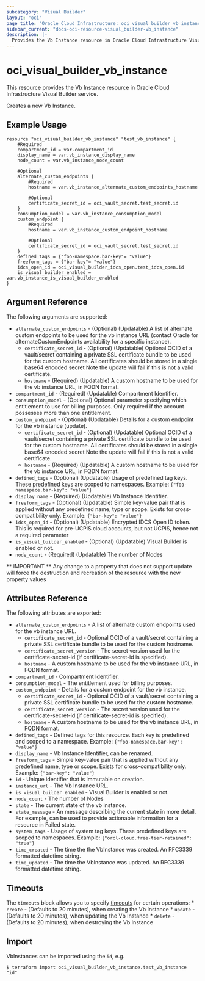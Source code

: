 ```yaml
---
subcategory: "Visual Builder"
layout: "oci"
page_title: "Oracle Cloud Infrastructure: oci_visual_builder_vb_instance"
sidebar_current: "docs-oci-resource-visual_builder-vb_instance"
description: |-
  Provides the Vb Instance resource in Oracle Cloud Infrastructure Visual Builder service
---
```


# oci_visual_builder_vb_instance
This resource provides the Vb Instance resource in Oracle Cloud Infrastructure Visual Builder service.

Creates a new Vb Instance.


## Example Usage

```hcl
resource "oci_visual_builder_vb_instance" "test_vb_instance" {
	#Required
	compartment_id = var.compartment_id
	display_name = var.vb_instance_display_name
	node_count = var.vb_instance_node_count

	#Optional
	alternate_custom_endpoints {
		#Required
		hostname = var.vb_instance_alternate_custom_endpoints_hostname

		#Optional
		certificate_secret_id = oci_vault_secret.test_secret.id
	}
	consumption_model = var.vb_instance_consumption_model
	custom_endpoint {
		#Required
		hostname = var.vb_instance_custom_endpoint_hostname

		#Optional
		certificate_secret_id = oci_vault_secret.test_secret.id
	}
	defined_tags = {"foo-namespace.bar-key"= "value"}
	freeform_tags = {"bar-key"= "value"}
	idcs_open_id = oci_visual_builder_idcs_open.test_idcs_open.id
	is_visual_builder_enabled = var.vb_instance_is_visual_builder_enabled
}
```

## Argument Reference

The following arguments are supported:

* `alternate_custom_endpoints` - (Optional) (Updatable) A list of alternate custom endpoints to be used for the vb instance URL (contact Oracle for alternateCustomEndpoints availability for a specific instance). 
	* `certificate_secret_id` - (Optional) (Updatable) Optional OCID of a vault/secret containing a private SSL certificate bundle to be used for the custom hostname. All certificates should be stored in a single base64 encoded secret Note the update will fail if this is not a valid certificate. 
	* `hostname` - (Required) (Updatable) A custom hostname to be used for the vb instance URL, in FQDN format.
* `compartment_id` - (Required) (Updatable) Compartment Identifier.
* `consumption_model` - (Optional) Optional parameter specifying which entitlement to use for billing purposes. Only required if the account possesses more than one entitlement.
* `custom_endpoint` - (Optional) (Updatable) Details for a custom endpoint for the vb instance (update).
	* `certificate_secret_id` - (Optional) (Updatable) Optional OCID of a vault/secret containing a private SSL certificate bundle to be used for the custom hostname. All certificates should be stored in a single base64 encoded secret Note the update will fail if this is not a valid certificate. 
	* `hostname` - (Required) (Updatable) A custom hostname to be used for the vb instance URL, in FQDN format.
* `defined_tags` - (Optional) (Updatable) Usage of predefined tag keys. These predefined keys are scoped to namespaces. Example: `{"foo-namespace.bar-key": "value"}` 
* `display_name` - (Required) (Updatable) Vb Instance Identifier.
* `freeform_tags` - (Optional) (Updatable) Simple key-value pair that is applied without any predefined name, type or scope. Exists for cross-compatibility only. Example: `{"bar-key": "value"}` 
* `idcs_open_id` - (Optional) (Updatable) Encrypted IDCS Open ID token. This is required for pre-UCPIS cloud accounts, but not UCPIS, hence not a required parameter
* `is_visual_builder_enabled` - (Optional) (Updatable) Visual Builder is enabled or not.
* `node_count` - (Required) (Updatable) The number of Nodes


** IMPORTANT **
Any change to a property that does not support update will force the destruction and recreation of the resource with the new property values

## Attributes Reference

The following attributes are exported:

* `alternate_custom_endpoints` - A list of alternate custom endpoints used for the vb instance URL. 
	* `certificate_secret_id` - Optional OCID of a vault/secret containing a private SSL certificate bundle to be used for the custom hostname. 
	* `certificate_secret_version` - The secret version used for the certificate-secret-id (if certificate-secret-id is specified). 
	* `hostname` - A custom hostname to be used for the vb instance URL, in FQDN format.
* `compartment_id` - Compartment Identifier.
* `consumption_model` - The entitlement used for billing purposes.
* `custom_endpoint` - Details for a custom endpoint for the vb instance.
	* `certificate_secret_id` - Optional OCID of a vault/secret containing a private SSL certificate bundle to be used for the custom hostname. 
	* `certificate_secret_version` - The secret version used for the certificate-secret-id (if certificate-secret-id is specified). 
	* `hostname` - A custom hostname to be used for the vb instance URL, in FQDN format.
* `defined_tags` - Defined tags for this resource. Each key is predefined and scoped to a namespace. Example: `{"foo-namespace.bar-key": "value"}` 
* `display_name` - Vb Instance Identifier, can be renamed.
* `freeform_tags` - Simple key-value pair that is applied without any predefined name, type or scope. Exists for cross-compatibility only. Example: `{"bar-key": "value"}` 
* `id` - Unique identifier that is immutable on creation.
* `instance_url` - The Vb Instance URL.
* `is_visual_builder_enabled` - Visual Builder is enabled or not.
* `node_count` - The number of Nodes
* `state` - The current state of the vb instance.
* `state_message` - An message describing the current state in more detail. For example, can be used to provide actionable information for a resource in Failed state.
* `system_tags` - Usage of system tag keys. These predefined keys are scoped to namespaces. Example: `{"orcl-cloud.free-tier-retained": "true"}` 
* `time_created` - The time the the VbInstance was created. An RFC3339 formatted datetime string.
* `time_updated` - The time the VbInstance was updated. An RFC3339 formatted datetime string.

## Timeouts

The `timeouts` block allows you to specify [timeouts](https://registry.terraform.io/providers/oracle/oci/latest/docs/guides/changing_timeouts) for certain operations:
	* `create` - (Defaults to 20 minutes), when creating the Vb Instance
	* `update` - (Defaults to 20 minutes), when updating the Vb Instance
	* `delete` - (Defaults to 20 minutes), when destroying the Vb Instance


## Import

VbInstances can be imported using the `id`, e.g.

```
$ terraform import oci_visual_builder_vb_instance.test_vb_instance "id"
```

